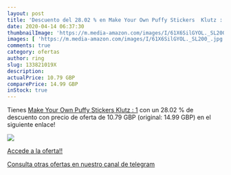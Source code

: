 ```yaml
---
layout: post
title: 'Descuento del 28.02 % en Make Your Own Puffy Stickers  Klutz : 1'
date: 2020-04-14 06:37:30
thumbnailImage: 'https://m.media-amazon.com/images/I/61X6SilGYOL._SL200_.jpg'
images: [ 'https://m.media-amazon.com/images/I/61X6SilGYOL._SL200_.jpg' ]
comments: true
category: ofertas
author: ring
slug: 133821019X
description:
actualPrice: 10.79 GBP
comparePrice: 14.99 GBP
inStock: true
---
```


Tienes [Make Your Own Puffy Stickers  Klutz : 1](https://www.amazon.co.uk/dp/133821019X/?tag=redken01-21) con un 28.02 % de descuento con precio de oferta de 10.79 GBP (original: 14.99 GBP) en el siguiente enlace!

[![](https://m.media-amazon.com/images/I/61X6SilGYOL._SL200_.jpg)](https://www.amazon.co.uk/dp/133821019X/?tag=redken01-21)

[Accede a la oferta!!](https://www.amazon.co.uk/dp/133821019X/?tag=redken01-21)

[Consulta otras ofertas en nuestro canal de telegram](https://t.me/s/ofertas25)
